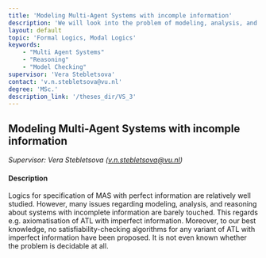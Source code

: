 ```yaml
---
title: 'Modeling Multi-Agent Systems with incomple information'
description: 'We will look into the problem of modeling, analysis, and reasoning about systems with incomplete information.'
layout: default
topic: 'Formal Logics, Modal Logics'
keywords:
    - "Multi Agent Systems"
    - "Reasoning"
    - "Model Checking"
supervisor: 'Vera Stebletsova'
contact: 'v.n.stebletsova@vu.nl'
degree: 'MSc.'
description_link: '/theses_dir/VS_3'
---
```


## Modeling Multi-Agent Systems with incomple information
*Supervisor: Vera Stebletsova (v.n.stebletsova@vu.nl)*

#### Description
Logics for specification of MAS with perfect information are relatively well studied. However, many issues regarding modeling, analysis, and reasoning about systems with incomplete information are barely touched. This regards e.g. axiomatisation of ATL with imperfect information. Moreover, to our best knowledge, no satisfiability-checking algorithms for any variant of ATL with imperfect information have been proposed. It is not even known whether the problem is decidable at all.

